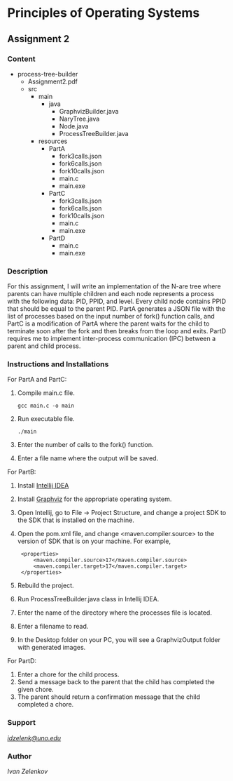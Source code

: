 # Principles of Operating Systems

## Assignment 2

### Content
- process-tree-builder
    - Assignment2.pdf
    - src
        - main
            - java
                - GraphvizBuilder.java
                - NaryTree.java
                - Node.java
                - ProcessTreeBuilder.java
        - resources
            - PartA
                - fork3calls.json
                - fork6calls.json
                - fork10calls.json
                - main.c
                - main.exe
            - PartC
                - fork3calls.json
                - fork6calls.json
                - fork10calls.json
                - main.c
                - main.exe
            - PartD
                - main.c
                - main.exe

### Description
For this assignment, I will write an implementation of the N-are tree where parents can have multiple children
and each node represents a process with the following data: PID, PPID, and level. Every child node contains
PPID that should be equal to the parent PID. PartA generates a JSON file with the list of processes based on
the input number of fork() function calls, and PartC is a modification of PartA where the parent waits for
the child to terminate soon after the fork and then breaks from the loop and exits. PartD requires me to implement
inter-process communication (IPC) between a parent and child process.

### Instructions and Installations
For PartA and PartC:
1. Compile main.c file.

       gcc main.c -o main

2. Run executable file.

       ./main

3. Enter the number of calls to the fork() function.
4. Enter a file name where the output will be saved.

For PartB:
1. Install [Intellij IDEA](https://www.jetbrains.com/idea/download/#section=mac)
2. Install [Graphviz](https://graphviz.org/download/) for the appropriate operating system.
3. Open Intellij, go to File -> Project Structure, and change a project SDK to the SDK that is installed on the machine.
4. Open the pom.xml file, and change <maven.compiler.source> to the version of SDK that is on your machine. For example,

        <properties>
            <maven.compiler.source>17</maven.compiler.source>
            <maven.compiler.target>17</maven.compiler.target>
        </properties>

5. Rebuild the project.
6. Run ProcessTreeBuilder.java class in Intellij IDEA.
7. Enter the name of the directory where the processes file is located.
8. Enter a filename to read.
9. In the Desktop folder on your PC, you will see a GraphvizOutput folder with generated images.

For PartD:
1. Enter a chore for the child process.
2. Send a message back to the parent that the child has completed the given chore.
3. The parent should return a confirmation message that the child completed a chore.

### Support
*idzelenk@uno.edu*

### Author
*Ivan Zelenkov*
